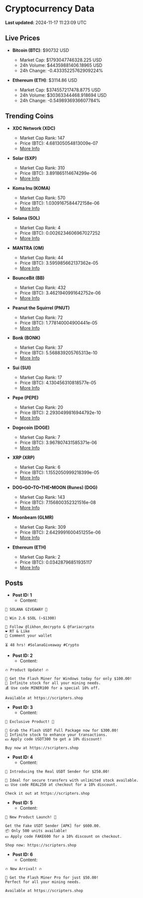 # Cryptocurrency Data

**Last updated:** 2024-11-17 11:23:09 UTC

## Live Prices
- **Bitcoin (BTC)**: $90732 USD
  - Market Cap: $1793047746328.225 USD
  - 24h Volume: $44359881406.18965 USD
  - 24h Change: -0.43335225762909224%

- **Ethereum (ETH)**: $3114.86 USD
  - Market Cap: $374557217478.8775 USD
  - 24h Volume: $30363344468.918694 USD
  - 24h Change: -0.5498936936607784%

## Trending Coins
- **XDC Network (XDC)**
  - Market Cap Rank: 147
  - Price (BTC): 4.681305054813009e-07
  - [More Info](https://www.coingecko.com/en/coins/xdc-network)

- **Solar (SXP)**
  - Market Cap Rank: 310
  - Price (BTC): 3.891865114674299e-06
  - [More Info](https://www.coingecko.com/en/coins/solar-2)

- **Koma Inu (KOMA)**
  - Market Cap Rank: 570
  - Price (BTC): 1.0309167584472158e-06
  - [More Info](https://www.coingecko.com/en/coins/koma-inu)

- **Solana (SOL)**
  - Market Cap Rank: 4
  - Price (BTC): 0.0026234606967027252
  - [More Info](https://www.coingecko.com/en/coins/solana)

- **MANTRA (OM)**
  - Market Cap Rank: 44
  - Price (BTC): 3.595985662137362e-05
  - [More Info](https://www.coingecko.com/en/coins/mantra)

- **BounceBit (BB)**
  - Market Cap Rank: 432
  - Price (BTC): 3.4621940991642752e-06
  - [More Info](https://www.coingecko.com/en/coins/bouncebit)

- **Peanut the Squirrel (PNUT)**
  - Market Cap Rank: 72
  - Price (BTC): 1.778140004900441e-05
  - [More Info](https://www.coingecko.com/en/coins/peanut-the-squirrel)

- **Bonk (BONK)**
  - Market Cap Rank: 37
  - Price (BTC): 5.568839205765313e-10
  - [More Info](https://www.coingecko.com/en/coins/bonk)

- **Sui (SUI)**
  - Market Cap Rank: 17
  - Price (BTC): 4.130456310818577e-05
  - [More Info](https://www.coingecko.com/en/coins/sui)

- **Pepe (PEPE)**
  - Market Cap Rank: 20
  - Price (BTC): 2.2930499816944792e-10
  - [More Info](https://www.coingecko.com/en/coins/pepe)

- **Dogecoin (DOGE)**
  - Market Cap Rank: 7
  - Price (BTC): 3.967807431585371e-06
  - [More Info](https://www.coingecko.com/en/coins/dogecoin)

- **XRP (XRP)**
  - Market Cap Rank: 6
  - Price (BTC): 1.1552050999218399e-05
  - [More Info](https://www.coingecko.com/en/coins/xrp)

- **DOG•GO•TO•THE•MOON (Runes) (DOG)**
  - Market Cap Rank: 143
  - Price (BTC): 7.156800352321516e-08
  - [More Info](https://www.coingecko.com/en/coins/dog-go-to-the-moon-runes-2)

- **Moonbeam (GLMR)**
  - Market Cap Rank: 309
  - Price (BTC): 2.6429991600451255e-06
  - [More Info](https://www.coingecko.com/en/coins/moonbeam)

- **Ethereum (ETH)**
  - Market Cap Rank: 2
  - Price (BTC): 0.03428796851935117
  - [More Info](https://www.coingecko.com/en/coins/ethereum)

## Posts
- **Post ID: 1**
  - Content:
```
🚀 SOLANA GIVEAWAY 🚀

🎁 Win 2.6 $SOL (~$1300)

🤝 Follow @likhon_decrypto & @fariacrypto
❤️ RT & Like
💬 Comment your wallet

⏳ 48 hrs! #SolanaGiveaway #Crypto
```

- **Post ID: 2**
  - Content:
```
🔥 Product Update! 🔥

🚀 Get the Flash Miner for Windows today for only $100.00!
🔋 Infinite stock for all your mining needs.
💰 Use code MINER100 for a special 10% off.

Available at https://scripters.shop
```

- **Post ID: 3**
  - Content:
```
🎁 Exclusive Product! 🎁

💸 Grab the Flash USDT Full Package now for $300.00!
🎉 Infinite stock to enhance your transactions.
💵 Apply code USDT300 to get a 10% discount!

Buy now at https://scripters.shop
```

- **Post ID: 4**
  - Content:
```
💎 Introducing the Real USDT Sender for $250.00!

💼 Ideal for secure transfers with unlimited stock available.
💵 Use code REAL250 at checkout for a 10% discount.

Check it out at https://scripters.shop
```

- **Post ID: 5**
  - Content:
```
🚀 New Product Launch! 🚀

Get the Fake USDT Sender [APK] for $600.00.
📦 Only 500 units available!
💵 Apply code FAKE600 for a 10% discount on checkout.

Shop now: https://scripters.shop
```

- **Post ID: 6**
  - Content:
```
🔥 New Arrival! 🔥

💸 Get the Flash Miner Pro for just $50.00!
Perfect for all your mining needs.

Available at https://scripters.shop
```

